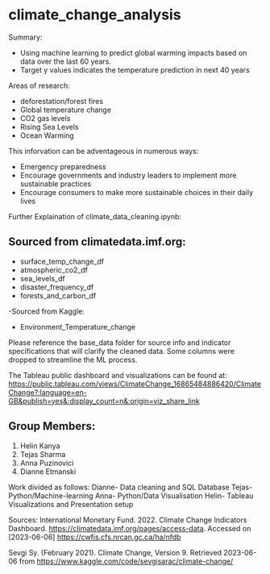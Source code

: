 # climate_change_analysis

Summary:
  - Using machine learning to predict global warming impacts based on data over the last 60 years.
  - Target y values indicates the temperature prediction in next 40 years

Areas of research:
  - deforestation/forest fires
  - Global temperature change
  - CO2 gas levels
  - Rising Sea Levels
  - Ocean Warming
 
This inforvation can be adventageous in numerous ways:
  - Emergency preparedness
  - Encourage governments and industry leaders to implement more sustainable practices
  - Encourage consumers to make more sustainable choices in their daily lives

Further Explaination of climate_data_cleaning.ipynb:
  ## Sourced from climatedata.imf.org:
  -  surface_temp_change_df
  -  atmospheric_co2_df
  -  sea_levels_df
  -  disaster_frequency_df
  -  forests_and_carbon_df
 
 -Sourced from Kaggle:
  - Environment_Temperature_change

Please reference the base_data folder for source info and indicator specifications that will clarify the cleaned data. Some columns were dropped to streamline the ML process.

The Tableau public dashboard and visualizations can be found at:
https://public.tableau.com/views/ClimateChange_16865484886420/ClimateChange?:language=en-GB&publish=yes&:display_count=n&:origin=viz_share_link
  
## Group Members:
1. Helin Kanya
2. Tejas Sharma
3. Anna Puzinovici
4. Dianne Etmanski

Work divided as follows:
Dianne- Data cleaning and SQL Database 
Tejas- Python/Machine-learning
Anna- Python/Data Visualisation
Helin- Tableau Visualizations and Presentation setup

Sources:
International Monetary Fund. 2022. Climate Change Indicators Dashboard. https://climatedata.imf.org/pages/access-data. Accessed on [2023-06-06]
https://cwfis.cfs.nrcan.gc.ca/ha/nfdb 

Sevgi Sy. (February 2021). Climate Change, Version 9. Retrieved 2023-06-06 from https://www.kaggle.com/code/sevgisarac/climate-change/
